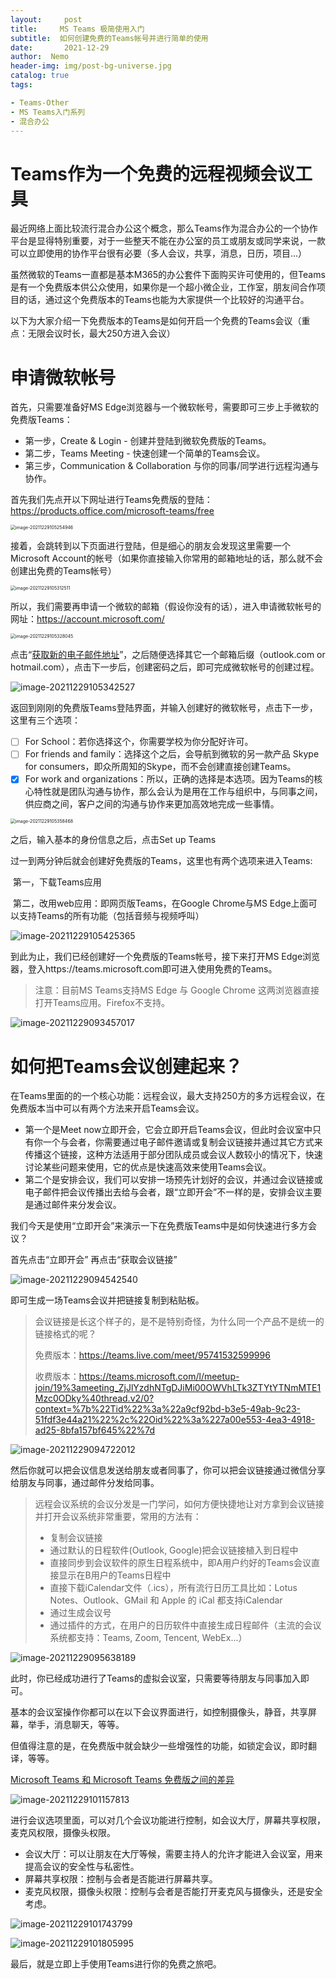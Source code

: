 ```yaml
---
layout:     post
title:     MS Teams 极简使用入门
subtitle:  如何创建免费的Teams帐号并进行简单的使用
date:       2021-12-29
author:  Nemo
header-img: img/post-bg-universe.jpg
catalog: true
tags:

- Teams-Other
- MS Teams入门系列
- 混合办公
---
```


# Teams作为一个免费的远程视频会议工具

最近网络上面比较流行混合办公这个概念，那么Teams作为混合办公的一个协作平台是显得特别重要，对于一些整天不能在办公室的员工或朋友或同学来说，一款可以立即使用的协作平台很有必要（多人会议，共享，消息，日历，项目...）

虽然微软的Teams一直都是基本M365的办公套件下面购买许可使用的，但Teams是有一个免费版本供公众使用，如果你是一个超小微企业，工作室，朋友间合作项目的话，通过这个免费版本的Teams也能为大家提供一个比较好的沟通平台。

以下为大家介绍一下免费版本的Teams是如何开启一个免费的Teams会议（重点：无限会议时长，最大250方进入会议）

# 申请微软帐号

首先，只需要准备好MS Edge浏览器与一个微软帐号，需要即可三步上手微软的免费版Teams：

- 第一步，Create & Login - 创建并登陆到微软免费版的Teams。
- 第二步，Teams Meeting - 快速创建一个简单的Teams会议。
- 第三步，Communication & Collaboration 与你的同事/同学进行远程沟通与协作。

首先我们先点开以下网址进行Teams免费版的登陆：https://products.office.com/microsoft-teams/free

<img src="https://cdn.jsdelivr.net/gh/kristofftan/kristofftan.github.io/img/image-20211229105254946.png" alt="image-20211229105254946" style="zoom:50%;" />

接着，会跳转到以下页面进行登陆，但是细心的朋友会发现这里需要一个Microsoft Account的帐号（如果你直接输入你常用的邮箱地址的话，那么就不会创建出免费的Teams帐号）

<img src="https://cdn.jsdelivr.net/gh/kristofftan/kristofftan.github.io/img/image-20211229105312511.png" alt="image-20211229105312511" style="zoom:50%;" />

所以，我们需要再申请一个微软的邮箱（假设你没有的话），进入申请微软帐号的网址：https://account.microsoft.com/

<img src="https://cdn.jsdelivr.net/gh/kristofftan/kristofftan.github.io/img/image-20211229105328045.png" alt="image-20211229105328045" style="zoom:50%;" />

点击“[获取新的电子邮件地址](https://signup.live.com/signup?lcid=2052&wa=wsignin1.0&rpsnv=13&ct=1599141632&rver=7.0.6738.0&wp=MBI_SSL&wreply=https%3a%2f%2faccount.microsoft.com%2fauth%2fcomplete-signin%3fru%3dhttps%3A%2F%2Faccount.microsoft.com%2F%3Fru%3Dhttps%253A%252F%252Faccount.microsoft.com%252F&lc=2052&id=292666&lw=1&fl=easi2&mkt=zh-CN&lic=1&uaid=f2c92cf9fca4439b97d448eecfbfc09f#)”，之后随便选择其它一个邮箱后缀（outlook.com or hotmail.com），点击下一步后，创建密码之后，即可完成微软帐号的创建过程。

![image-20211229105342527](https://cdn.jsdelivr.net/gh/kristofftan/kristofftan.github.io/img/image-20211229105342527.png)

返回到刚刚的免费版Teams登陆界面，并输入创建好的微软帐号，点击下一步，这里有三个选项：

- [ ] For School：若你选择这个，你需要学校为你分配好许可。
- [ ] For friends and family：选择这个之后，会导航到微软的另一款产品 Skype for consumers，即众所周知的Skype，而不会创建直接创建Teams。
- [x] For work and organizations：所以，正确的选择是本选项。因为Teams的核心特性就是团队沟通与协作，那么会认为是用在工作与组织中，与同事之间，供应商之间，客户之间的沟通与协作来更加高效地完成一些事情。 

<img src="https://cdn.jsdelivr.net/gh/kristofftan/kristofftan.github.io/img/image-20211229105358468.png" alt="image-20211229105358468" style="zoom:50%;" />

之后，输入基本的身份信息之后，点击Set up Teams



过一到两分钟后就会创建好免费版的Teams，这里也有两个选项来进入Teams:

​	第一，下载Teams应用

​	第二，改用web应用：即网页版Teams，在Google Chrome与MS Edge上面可以支持Teams的所有功能（包括音频与视频呼叫）

![image-20211229105425365](https://cdn.jsdelivr.net/gh/kristofftan/kristofftan.github.io/img/image-20211229105425365.png)

到此为止，我们已经创建好一个免费版的Teams帐号，接下来打开MS Edge浏览器，登入https://teams.microsoft.com即可进入使用免费的Teams。

> 注意：目前MS Teams支持MS Edge 与 Google Chrome 这两浏览器直接打开Teams应用。Firefox不支持。

![image-20211229093457017](https://cdn.jsdelivr.net/gh/kristofftan/kristofftan.github.io/img/image-20211229093457017.png)

# 如何把Teams会议创建起来？

在Teams里面的的一个核心功能：远程会议，最大支持250方的多方远程会议，在免费版本当中可以有两个方法来开启Teams会议。

- 第一个是Meet now立即开会，它会立即开启Teams会议，但此时会议室中只有你一个与会者，你需要通过电子邮件邀请或复制会议链接并通过其它方式来传播这个链接，这种方法适用于部分团队成员或会议人数较小的情况下，快速讨论某些问题来使用，它的优点是快速高效来使用Teams会议。
- 第二个是安排会议，我们可以安排一场预先计划好的会议，并通过会议链接或电子邮件把会议传播出去给与会者，跟“立即开会”不一样的是，安排会议主要是通过邮件来分发会议。

我们今天是使用“立即开会”来演示一下在免费版Teams中是如何快速进行多方会议？

首先点击“立即开会” 再点击“获取会议链接” 

![image-20211229094542540](https://cdn.jsdelivr.net/gh/kristofftan/kristofftan.github.io/img/image-20211229094542540.png)

即可生成一场Teams会议并把链接复制到粘贴板。

> 会议链接是长这个样子的，是不是特别奇怪，为什么同一个产品不是统一的链接格式的呢？
>
> 免费版本：https://teams.live.com/meet/95741532599996
>
> 收费版本：https://teams.microsoft.com/l/meetup-join/19%3ameeting_ZjJlYzdhNTgDJiMi00OWVhLTk3ZTYtYTNmMTE1Mzc0ODky%40thread.v2/0?context=%7b%22Tid%22%3a%22a9cf92bd-b3e5-49ab-9c23-51fdf3e44a21%22%2c%22Oid%22%3a%227a00e553-4ea3-4918-ad25-8bfa157bf645%22%7d

![image-20211229094722012](https://cdn.jsdelivr.net/gh/kristofftan/kristofftan.github.io/img/image-20211229094722012.png)

然后你就可以把会议信息发送给朋友或者同事了，你可以把会议链接通过微信分享给朋友与同事，通过邮件分发给同事。

> 远程会议系统的会议分发是一门学问，如何方便快捷地让对方拿到会议链接并打开会议系统非常重要，常用的方法有：
>
> - 复制会议链接
> - 通过默认的日程软件(Outlook, Google)把会议链接植入到日程中
> - 直接同步到会议软件的原生日程系统中，即A用户约好的Teams会议直接显示在B用户的Teams日程中
> - 直接下载iCalendar文件（.ics），所有流行日历工具比如：Lotus Notes、Outlook、GMail 和 Apple 的 iCal 都支持iCalendar
> - 通过生成会议号
> - 通过插件的方式，在用户的日历软件中直接生成日程邮件（主流的会议系统都支持：Teams, Zoom, Tencent, WebEx...）

![image-20211229095638189](https://cdn.jsdelivr.net/gh/kristofftan/kristofftan.github.io/img/image-20211229095638189.png)

此时，你已经成功进行了Teams的虚拟会议室，只需要等待朋友与同事加入即可。

基本的会议室操作你都可以在以下会议界面进行，如控制摄像头，静音，共享屏幕，举手，消息聊天，等等。

但值得注意的是，在免费版中就会缺少一些增强性的功能，如锁定会议，即时翻译，等等。

[Microsoft Teams 和 Microsoft Teams 免费版之间的差异](https://support.microsoft.com/zh-cn/office/microsoft-teams-%E5%92%8C-microsoft-teams-%E5%85%8D%E8%B4%B9%E7%89%88%E4%B9%8B%E9%97%B4%E7%9A%84%E5%B7%AE%E5%BC%82-0b69cf39-eb52-49af-b255-60d46fdf8a9c?ui=zh-cn&rs=zh-cn&ad=cn&WT.mc_id=M365-MVP-5003881)

![image-20211229101157813](https://cdn.jsdelivr.net/gh/kristofftan/kristofftan.github.io/img/image-20211229101157813.png)

进行会议选项里面，可以对几个会议功能进行控制，如会议大厅，屏幕共享权限，麦克风权限，摄像头权限。

- 会议大厅：可以让朋友在大厅等候，需要主持人的允许才能进入会议室，用来提高会议的安全性与私密性。
- 屏幕共享权限：控制与会者是否能进行屏幕共享。
- 麦克风权限，摄像头权限：控制与会者是否能打开麦克风与摄像头，还是安全考虑。

![image-20211229101743799](https://cdn.jsdelivr.net/gh/kristofftan/kristofftan.github.io/img/image-20211229101743799.png)

![image-20211229101805995](https://cdn.jsdelivr.net/gh/kristofftan/kristofftan.github.io/img/image-20211229101805995.png)

最后，就是立即上手使用Teams进行你的免费之旅吧。
